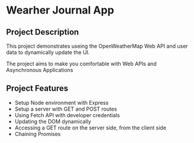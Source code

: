 # Wearher Journal App

## Project Description

This project demonstrates useing the OpenWeatherMap Web API and user data to dynamically update the UI. 

The project aims to make you comfortable with Web APIs and Asynchronous Applications

## Project Features

- Setup Node environment with Express
- Setup a server with GET and POST routes
- Using Fetch API with developer credentials
- Updating the DOM dynamically
- Accessing a GET route on the server side, from the client side
- Chaining Promises